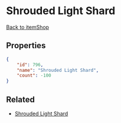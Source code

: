 # Shrouded Light Shard

<no description available>

[Back to itemShop](../item-shops.md)

## Properties

```json
{
    "id": 796,
    "name": "Shrouded Light Shard",
    "count": -100
}
```

## Related

- [Shrouded Light Shard](../items/21755-shrouded-light-shard.md)

